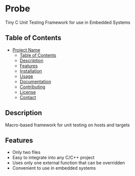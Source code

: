 # Probe

Tiny C Unit Testing Framework for use in Embedded Systems

## Table of Contents

- [Project Name](#project-name)
  - [Table of Contents](#table-of-contents)
  - [Description](#description)
  - [Features](#features)
  - [Installation](#installation)
  - [Usage](#usage)
  - [Documentation](#documentation)
  - [Contributing](#contributing)
  - [License](#license)
  - [Contact](#contact)

## Description

Macro-based framework for unit testing on hosts and targets

## Features

- Only two files
- Easy to integrate into any C/C++ project
- Uses only one external function that can be overridden
- Convenient to use in embedded systems
